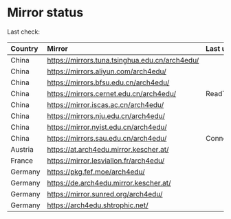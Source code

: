 <script src="./time.js"></script>
# Mirror status
Last check: <script type="text/javascript">localize(1751051890.0840096);</script>

|Country|Mirror|Last update|
|:------|:-----|:----------|
|China|https://mirrors.tuna.tsinghua.edu.cn/arch4edu/|<script type="text/javascript">localize(1751006946);</script>|
|China|https://mirrors.aliyun.com/arch4edu/|<script type="text/javascript">localize(1751006946);</script>|
|China|https://mirrors.bfsu.edu.cn/arch4edu/|<script type="text/javascript">localize(1751006946);</script>|
|China|https://mirrors.cernet.edu.cn/arch4edu/|ReadTimeout|
|China|https://mirror.iscas.ac.cn/arch4edu/|<script type="text/javascript">localize(1750574662);</script>|
|China|https://mirrors.nju.edu.cn/arch4edu/|<script type="text/javascript">localize(1750920743);</script>|
|China|https://mirror.nyist.edu.cn/arch4edu/|<script type="text/javascript">localize(1751006946);</script>|
|China|https://mirrors.sau.edu.cn/arch4edu/|ConnectionError|
|Austria|https://at.arch4edu.mirror.kescher.at/|<script type="text/javascript">localize(1751006946);</script>|
|France|https://mirror.lesviallon.fr/arch4edu/|<script type="text/javascript">localize(1751006946);</script>|
|Germany|https://pkg.fef.moe/arch4edu/|<script type="text/javascript">localize(1751006946);</script>|
|Germany|https://de.arch4edu.mirror.kescher.at/|<script type="text/javascript">localize(1751006946);</script>|
|Germany|https://mirror.sunred.org/arch4edu/|<script type="text/javascript">localize(1751006946);</script>|
|Germany|https://arch4edu.shtrophic.net/|<script type="text/javascript">localize(1751006946);</script>|

<script src="./tablefilter/tablefilter.js"></script>
<script src="./table.js"></script>